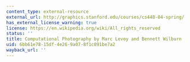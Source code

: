 ```yaml
---
content_type: external-resource
external_url: http://graphics.stanford.edu/courses/cs448-04-spring/
has_external_license_warning: true
license: https://en.wikipedia.org/wiki/All_rights_reserved
status: ''
title: Computational Photography by Marc Levoy and Bennett Wilburn
uid: 6bb61e78-15df-4e26-9a07-8f1c091be7a2
wayback_url: ''
---
```

